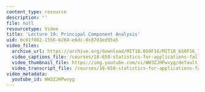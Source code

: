 ```yaml
---
content_type: resource
description: ''
file: null
resourcetype: Video
title: 'Lecture 19: Principal Component Analysis'
uid: 6c01f002-1556-6284-e6dc-0c87d3ed95a5
video_files:
  archive_url: https://archive.org/download/MIT18.650F16/MIT18_650F16_lec19_300k.mp4
  video_captions_file: /courses/18-650-statistics-for-applications-fall-2016/797785086f4952cc8c05a8675d0837c3_WW3ZJHPwvyg.vtt
  video_thumbnail_file: https://img.youtube.com/vi/WW3ZJHPwvyg/default.jpg
  video_transcript_file: /courses/18-650-statistics-for-applications-fall-2016/bceef18bf26108a81587c5adee293914_WW3ZJHPwvyg.pdf
video_metadata:
  youtube_id: WW3ZJHPwvyg
---
```

